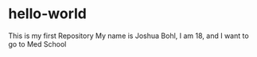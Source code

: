 # hello-world
This is my first Repository
My name is Joshua Bohl, I am 18, and I want to go to Med School
